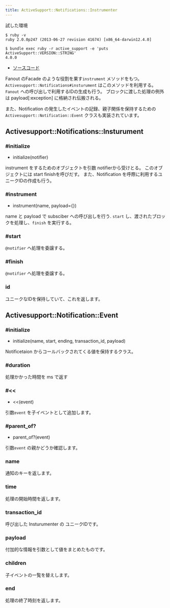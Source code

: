 ```yaml
---
title: ActiveSupport::Notifications::Instrumenter
---
```


試した環境

```
$ ruby -v
ruby 2.0.0p247 (2013-06-27 revision 41674) [x86_64-darwin12.4.0]
```

```
$ bundle exec ruby -r active_support -e 'puts ActiveSupport::VERSION::STRING'
4.0.0
```

* [ソースコード](https://github.com/rails/rails/blob/master/activesupport/lib/active_support/notifications/instrumenter.rb)

Fanout のFacade のような役割を果す`instrument` メソッドをもつ。
`Activesupport::Notifications#insturument` はこのメソッドを利用する。
`Fanout` への呼び出しで利用するIDの生成も行う。
ブロックに渡した処理の例外は payload[:exception] に格納され伝搬される。

また、Notification の発生したイベントの記録、親子関係を保持するための `Activesupport::Notification::Event` クラスも実装されています。

Activesupport::Notifications::Insturument
--------------------------------------------------------------------------------

### #initialize

* initialize(notifier)

instrument をするためのオブジェクトを引数 notifierから受けとる。
このオブジェクトには start finishを呼びだす。
また、Notification を呼際に利用するユニークIDの作成も行う。

### #instrument

* instrument(name, payload={})

name と payload で subsciber への呼び出しを行う.
`start` し、渡されたブロックを処理し、`finish` を実行する。

### #start

`@notifier` へ処理を委譲する。

### #finish

`@notifier` へ処理を委譲する。

### id

ユニークなIDを保持していて、これを返します。

Activesupport::Notification::Event
--------------------------------------------------------------------------------

### #initialize

* initialize(name, start, ending, transaction_id, payload)

Notificetaion からコールバックされてくる値を保持するクラス。

### #duration

処理かかった時間を ms で返す

### #<<

* <<(event)

引数`event` を子イベントとして追加します。

### #parent_of?

* parent_of?(event)

引数`event` の親かどうか確認します。

### name

通知のキーを返します。

### time

処理の開始時間を返します。

### transaction_id

呼び出した Insturumenter の ユニークIDです。

### payload

付加的な情報を引数として値をまとめたものです。

### children

子イベントの一覧を替えします。

### end

処理の終了時刻を返します。
